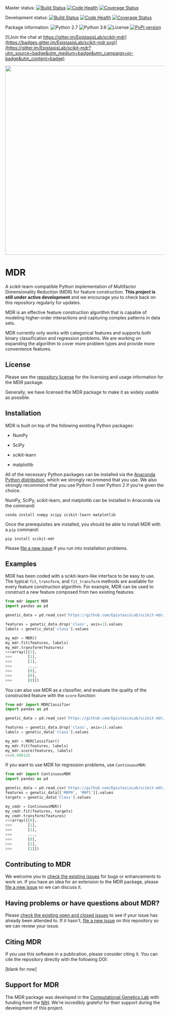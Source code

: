 Master status: [![Build Status](https://travis-ci.org/EpistasisLab/scikit-mdr.svg?branch=master)](https://travis-ci.org/EpistasisLab/scikit-mdr)
[![Code Health](https://landscape.io/github/EpistasisLab/scikit-mdr/master/landscape.svg?style=flat)](https://landscape.io/github/EpistasisLab/scikit-mdr/master)
[![Coverage Status](https://coveralls.io/repos/github/EpistasisLab/scikit-mdr/badge.svg?branch=master)](https://coveralls.io/github/EpistasisLab/scikit-mdr?branch=master)

Development status: [![Build Status](https://travis-ci.org/EpistasisLab/scikit-mdr.svg?branch=development)](https://travis-ci.org/EpistasisLab/scikit-mdr)
[![Code Health](https://landscape.io/github/EpistasisLab/scikit-mdr/development/landscape.svg?style=flat)](https://landscape.io/github/EpistasisLab/scikit-mdr/development)
[![Coverage Status](https://coveralls.io/repos/github/EpistasisLab/scikit-mdr/badge.svg?branch=development)](https://coveralls.io/github/EpistasisLab/scikit-mdr?branch=development)

Package information: ![Python 2.7](https://img.shields.io/badge/python-2.7-blue.svg)
![Python 3.6](https://img.shields.io/badge/python-3.6-blue.svg)
![License](https://img.shields.io/badge/license-MIT%20License-blue.svg)
[![PyPI version](https://badge.fury.io/py/scikit-MDR.svg)](https://badge.fury.io/py/scikit-MDR)

[![Join the chat at https://gitter.im/EpistasisLab/scikit-mdr](https://badges.gitter.im/EpistasisLab/scikit-mdr.svg)](https://gitter.im/EpistasisLab/scikit-mdr?utm_source=badge&utm_medium=badge&utm_campaign=pr-badge&utm_content=badge)

<p align="center">
<img src="https://raw.githubusercontent.com/EpistasisLab/scikit-mdr/master/images/mdr-logo.jpg" width=600 />
</p>

# MDR

A scikit-learn-compatible Python implementation of Multifactor Dimensionality Reduction (MDR) for feature construction. **This project is still under active development** and we encourage you to check back on this repository regularly for updates.

MDR is an effective feature construction algorithm that is capable of modeling higher-order interactions and capturing complex patterns in data sets.

MDR currently only works with categorical features and supports both binary classification and regression problems. We are working on expanding the algorithm to cover more problem types and provide more convenience features.

## License

Please see the [repository license](https://github.com/EpistasisLab/scikit-mdr/blob/master/LICENSE) for the licensing and usage information for the MDR package.

Generally, we have licensed the MDR package to make it as widely usable as possible.

## Installation

MDR is built on top of the following existing Python packages:

* NumPy

* SciPy

* scikit-learn

* matplotlib

All of the necessary Python packages can be installed via the [Anaconda Python distribution](https://www.continuum.io/downloads), which we strongly recommend that you use. We also strongly recommend that you use Python 3 over Python 2 if you're given the choice.

NumPy, SciPy, scikit-learn, and matplotlib can be installed in Anaconda via the command:

```
conda install numpy scipy scikit-learn matplotlib
```

Once the prerequisites are installed, you should be able to install MDR with a `pip` command:

```
pip install scikit-mdr
```

Please [file a new issue](https://github.com/EpistasisLab/scikit-mdr/issues/new) if you run into installation problems.

## Examples

MDR has been coded with a scikit-learn-like interface to be easy to use. The typical `fit`, `transform`, and `fit_transform` methods are available for every feature construction algorithm. For example, MDR can be used to construct a new feature composed from two existing features:

```python
from mdr import MDR
import pandas as pd

genetic_data = pd.read_csv('https://github.com/EpistasisLab/scikit-mdr/raw/development/data/GAMETES_Epistasis_2-Way_20atts_0.4H_EDM-1_1.tsv.gz', sep='\t', compression='gzip')

features = genetic_data.drop('class', axis=1).values
labels = genetic_data['class'].values

my_mdr = MDR()
my_mdr.fit(features, labels)
my_mdr.transform(features)
>>>array([[1],
>>>       [1],
>>>       [1],
>>>       ...,
>>>       [0],
>>>       [0],
>>>       [0]])
```

You can also use MDR as a classifier, and evaluate the quality of the constructed feature with the `score` function:

```python
from mdr import MDRClassifier
import pandas as pd

genetic_data = pd.read_csv('https://github.com/EpistasisLab/scikit-mdr/raw/development/data/GAMETES_Epistasis_2-Way_20atts_0.4H_EDM-1_1.tsv.gz', sep='\t', compression='gzip')

features = genetic_data.drop('class', axis=1).values
labels = genetic_data['class'].values

my_mdr = MDRClassifier()
my_mdr.fit(features, labels)
my_mdr.score(features, labels)
>>>0.998125
```

If you want to use MDR for regression problems, use `ContinuousMDR`:

```python
from mdr import ContinuousMDR
import pandas as pd

genetic_data = pd.read_csv('https://github.com/EpistasisLab/scikit-mdr/raw/development/data/GAMETES_Epistasis_2-Way_continuous_endpoint_a_20s_1600her_0.4__maf_0.2_EDM-2_01.tsv.gz', sep='\t', compression='gzip')
features = genetic_data[['M0P0', 'M0P1']].values
targets = genetic_data['Class'].values

my_cmdr = ContinuousMDR()
my_cmdr.fit(features, targets)
my_cmdr.transform(features)
>>>array([[0],
>>>       [1],
>>>       [1],
>>>       ...,
>>>       [0],
>>>       [1],
>>>       [1]])
```

## Contributing to MDR

We welcome you to [check the existing issues](https://github.com/EpistasisLab/scikit-mdr/issues/) for bugs or enhancements to work on. If you have an idea for an extension to the MDR package, please [file a new issue](https://github.com/EpistasisLab/scikit-mdr/issues/new) so we can discuss it.

## Having problems or have questions about MDR?

Please [check the existing open and closed issues](https://github.com/EpistasisLab/scikit-mdr/issues?utf8=%E2%9C%93&q=is%3Aissue) to see if your issue has already been attended to. If it hasn't, [file a new issue](https://github.com/EpistasisLab/scikit-mdr/issues/new) on this repository so we can review your issue.

## Citing MDR

If you use this software in a publication, please consider citing it. You can cite the repository directly with the following DOI:

[blank for now]

## Support for MDR

The MDR package was developed in the [Computational Genetics Lab](http://epistasis.org) with funding from the [NIH](http://www.nih.gov). We're incredibly grateful for their support during the development of this project.
